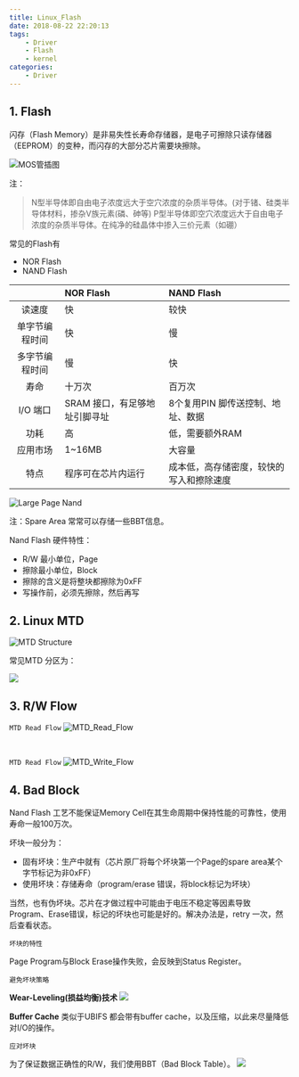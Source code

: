 ```yaml
---
title: Linux_Flash
date: 2018-08-22 22:20:13
tags:
    - Driver
    - Flash
    - kernel
categories:
    - Driver
---
```


## 1. Flash
闪存（Flash Memory）是非易失性长寿命存储器，是电子可擦除只读存储器（EEPROM）的变种，而闪存的大部分芯片需要块擦除。

![MOS管插图](https://raw.githubusercontent.com/JShell07/jshell07.github.io/master/images/Linux_Flash/MOS%E7%AE%A1.png)

<!--more-->

注：
>N型半导体即自由电子浓度远大于空穴浓度的杂质半导体。(对于锗、硅类半导体材料，掺杂Ⅴ族元素(磷、砷等)
P型半导体即空穴浓度远大于自由电子浓度的杂质半导体。在纯净的硅晶体中掺入三价元素（如硼）

常见的Flash有
- NOR Flash
- NAND Flash

| | NOR Flash | NAND Flash |
| :-: | :- | :- |
| 读速度 | 快 | 较快 |
| 单字节编程时间 | 快 | 慢 |
| 多字节编程时间 | 慢 | 快 |
| 寿命 | 十万次 | 百万次 |
| I/O 端口 | SRAM 接口，有足够地址引脚寻址 | 8个复用PIN 脚传送控制、地址、数据 |
| 功耗 | 高 | 低，需要额外RAM |
| 应用市场 | 1~16MB | 大容量 |
| 特点 | 程序可在芯片内运行 | 成本低，高存储密度，较快的写入和擦除速度 |

![Large Page Nand](https://raw.githubusercontent.com/JShell07/jshell07.github.io/master/images/Linux_Flash/Large_Page_Nand.png)

注：Spare Area 常常可以存储一些BBT信息。

Nand Flash 硬件特性：
- R/W 最小单位，Page
- 擦除最小单位，Block
- 擦除的含义是将整块都擦除为0xFF
- 写操作前，必须先擦除，然后再写

## 2. Linux MTD

![MTD Structure](https://raw.githubusercontent.com/JShell07/jshell07.github.io/master/images/Linux_Flash/Linux_MTD_Structure.png)

常见MTD 分区为：

![](https://raw.githubusercontent.com/JShell07/jshell07.github.io/master/images/Linux_Flash/MTD_Common_Partitions.png)

## 3. R/W Flow

`MTD Read Flow`
![MTD_Read_Flow](https://raw.githubusercontent.com/JShell07/jshell07.github.io/master/images/Linux_Flash/MTD_Read_Flow.png)

<br>

`MTD Read Flow`
![MTD_Write_Flow](https://raw.githubusercontent.com/JShell07/jshell07.github.io/master/images/Linux_Flash/MTD_Write_Flow.png)

## 4. Bad Block
Nand Flash 工艺不能保证Memory Cell在其生命周期中保持性能的可靠性，使用寿命一般100万次。

坏块一般分为：

- 固有坏块：生产中就有（芯片原厂将每个坏块第一个Page的spare area某个字节标记为非0xFF）
- 使用坏块：存储寿命（program/erase 错误，将block标记为坏块）

当然，也有伪坏块。芯片在才做过程中可能由于电压不稳定等因素导致Program、Erase错误，标记的坏块也可能是好的。解决办法是，retry 一次，然后查看状态。

`坏块的特性`

Page Program与Block Erase操作失败，会反映到Status Register。

`避免坏块策略`

**Wear-Leveling(损益均衡)技术**
![](https://raw.githubusercontent.com/JShell07/jshell07.github.io/master/images/Linux_Flash/Wear_Leveling.png)

**Buffer Cache**
类似于UBIFS 都会带有buffer cache，以及压缩，以此来尽量降低对I/O的操作。

`应对坏块`

为了保证数据正确性的R/W，我们使用BBT（Bad Block Table）。
![](https://raw.githubusercontent.com/JShell07/jshell07.github.io/master/images/Linux_Flash/BBT.png)




